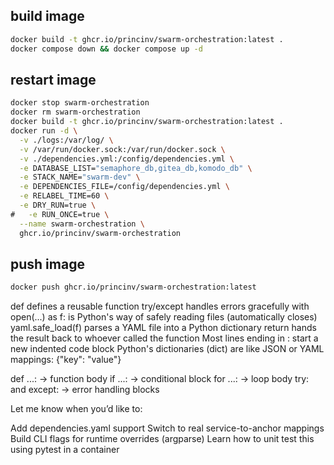 


## build image

```bash
docker build -t ghcr.io/princinv/swarm-orchestration:latest .
docker compose down && docker compose up -d
```

## restart image

```bash
docker stop swarm-orchestration
docker rm swarm-orchestration
docker build -t ghcr.io/princinv/swarm-orchestration:latest .
docker run -d \
  -v ./logs:/var/log/ \
  -v /var/run/docker.sock:/var/run/docker.sock \
  -v ./dependencies.yml:/config/dependencies.yml \
  -e DATABASE_LIST="semaphore_db,gitea_db,komodo_db" \
  -e STACK_NAME="swarm-dev" \
  -e DEPENDENCIES_FILE=/config/dependencies.yml \
  -e RELABEL_TIME=60 \
  -e DRY_RUN=true \
#   -e RUN_ONCE=true \
  --name swarm-orchestration \
  ghcr.io/princinv/swarm-orchestration
```

## push image

```bash
docker push ghcr.io/princinv/swarm-orchestration:latest
```

def defines a reusable function
try/except handles errors gracefully
with open(...) as f: is Python's way of safely reading files (automatically closes)
yaml.safe_load(f) parses a YAML file into a Python dictionary
return hands the result back to whoever called the function
Most lines ending in : start a new indented code block
Python's dictionaries (dict) are like JSON or YAML mappings: {"key": "value"}

def ...: → function body
if ...: → conditional block
for ...: → loop body
try: and except: → error handling blocks


Let me know when you’d like to:

Add dependencies.yaml support
Switch to real service-to-anchor mappings
Build CLI flags for runtime overrides (argparse)
Learn how to unit test this using pytest in a container